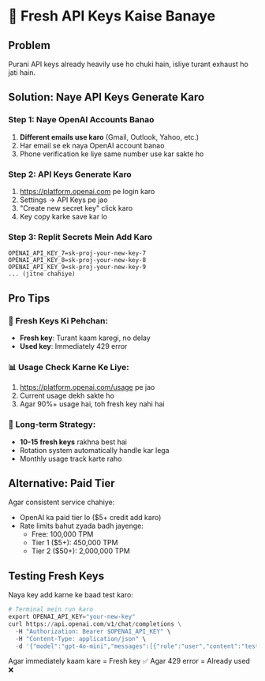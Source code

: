 # 🔑 Fresh API Keys Kaise Banaye

## Problem
Purani API keys already heavily use ho chuki hain, isliye turant exhaust ho jati hain.

## Solution: Naye API Keys Generate Karo

### Step 1: Naye OpenAI Accounts Banao
1. **Different emails use karo** (Gmail, Outlook, Yahoo, etc.)
2. Har email se ek naya OpenAI account banao
3. Phone verification ke liye same number use kar sakte ho

### Step 2: API Keys Generate Karo
1. https://platform.openai.com pe login karo
2. Settings → API Keys pe jao
3. "Create new secret key" click karo
4. Key copy karke save kar lo

### Step 3: Replit Secrets Mein Add Karo
```
OPENAI_API_KEY_7=sk-proj-your-new-key-7
OPENAI_API_KEY_8=sk-proj-your-new-key-8
OPENAI_API_KEY_9=sk-proj-your-new-key-9
... (jitne chahiye)
```

## Pro Tips

### 🎯 Fresh Keys Ki Pehchan:
- **Fresh key**: Turant kaam karegi, no delay
- **Used key**: Immediately 429 error

### 📊 Usage Check Karne Ke Liye:
1. https://platform.openai.com/usage pe jao
2. Current usage dekh sakte ho
3. Agar 90%+ usage hai, toh fresh key nahi hai

### 🔄 Long-term Strategy:
- **10-15 fresh keys** rakhna best hai
- Rotation system automatically handle kar lega
- Monthly usage track karte raho

## Alternative: Paid Tier

Agar consistent service chahiye:
- OpenAI ka paid tier lo ($5+ credit add karo)
- Rate limits bahut zyada badh jayenge:
  - Free: 100,000 TPM
  - Tier 1 ($5+): 450,000 TPM
  - Tier 2 ($50+): 2,000,000 TPM

## Testing Fresh Keys

Naya key add karne ke baad test karo:
```python
# Terminal mein run karo
export OPENAI_API_KEY="your-new-key"
curl https://api.openai.com/v1/chat/completions \
  -H "Authorization: Bearer $OPENAI_API_KEY" \
  -H "Content-Type: application/json" \
  -d '{"model":"gpt-4o-mini","messages":[{"role":"user","content":"test"}]}'
```

Agar immediately kaam kare = Fresh key ✅
Agar 429 error = Already used ❌

